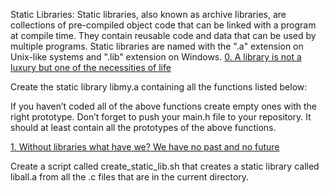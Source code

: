 Static Libraries: Static libraries, also known as archive libraries, are collections of pre-compiled object code that can be linked with a program at compile time. They contain reusable code and data that can be used by multiple programs. Static libraries are named with the ".a" extension on Unix-like systems and ".lib" extension on Windows.
[0. A library is not a luxury but one of the necessities of life](libmy.a)

Create the static library libmy.a containing all the functions listed below:

If you haven’t coded all of the above functions create empty ones with the right prototype.
Don’t forget to push your main.h file to your repository. It should at least contain all the prototypes of the above functions.

[1. Without libraries what have we? We have no past and no future](create_static_lib.sh)

Create a script called create_static_lib.sh that creates a static library called liball.a from all the .c files that are in the current directory.

